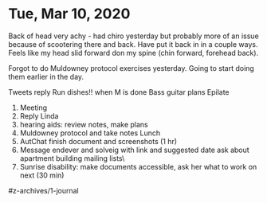 # Tue, Mar 10, 2020
Back of head very achy - had chiro yesterday but probably more of an issue because of scootering there and back. Have put it back in in a couple ways. Feels like my head slid forward don my spine (chin forward, forehead back). 

Forgot to do Muldowney protocol exercises yesterday. Going to start doing them earlier in the day.

Tweets reply
Run dishes!! when M is done
Bass guitar plans
Epilate
1. Meeting
2. Reply Linda
4. hearing aids: review notes, make plans
5. Muldowney protocol and take notes
Lunch
6. AutChat finish document and screenshots (1 hr)
7. Message endever and solveig with link and suggested date 
ask about apartment building mailing lists\\
9. Sunrise disability: make documents accessible, ask her what to work on next (30 min)



#z-archives/1-journal